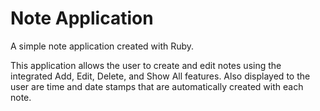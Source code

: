 # Note Application
A simple note application created with Ruby.

This application allows the user to create and edit notes using the integrated
Add, Edit, Delete, and Show All features. Also displayed to the user are time and date stamps that are automatically created with each note.
